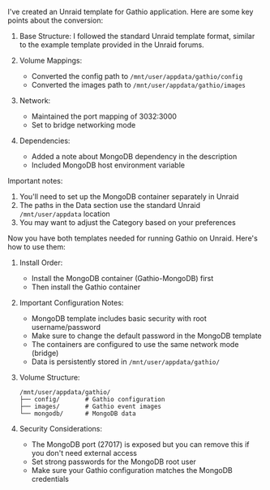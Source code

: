 I've created an Unraid template for Gathio application. Here are some key points about the conversion:

1. Base Structure: I followed the standard Unraid template format, similar to the example template provided in the Unraid forums.

2. Volume Mappings:
   - Converted the config path to `/mnt/user/appdata/gathio/config`
   - Converted the images path to `/mnt/user/appdata/gathio/images`

3. Network:
   - Maintained the port mapping of 3032:3000
   - Set to bridge networking mode

4. Dependencies:
   - Added a note about MongoDB dependency in the description
   - Included MongoDB host environment variable

Important notes:
1. You'll need to set up the MongoDB container separately in Unraid
2. The paths in the Data section use the standard Unraid `/mnt/user/appdata` location
3. You may want to adjust the Category based on your preferences

Now you have both templates needed for running Gathio on Unraid. Here's how to use them:

1. Install Order:
   - Install the MongoDB container (Gathio-MongoDB) first
   - Then install the Gathio container

2. Important Configuration Notes:
   - MongoDB template includes basic security with root username/password
   - Make sure to change the default password in the MongoDB template
   - The containers are configured to use the same network mode (bridge)
   - Data is persistently stored in `/mnt/user/appdata/gathio/`

3. Volume Structure:
   ```
   /mnt/user/appdata/gathio/
   ├── config/       # Gathio configuration
   ├── images/       # Gathio event images
   └── mongodb/      # MongoDB data
   ```

4. Security Considerations:
   - The MongoDB port (27017) is exposed but you can remove this if you don't need external access
   - Set strong passwords for the MongoDB root user
   - Make sure your Gathio configuration matches the MongoDB credentials
